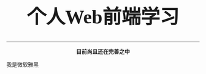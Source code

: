 <div style="text-align: center">
  <h1 style="font-family: 'Kaiti TC',fangsong; font-size: 50px">个人Web前端学习</h1>
</div>
<hr>
<p align="center" color=""><b>目前尚且还在完善之中</b></p>
<font face="SongTi">我是微软雅黑</font>
